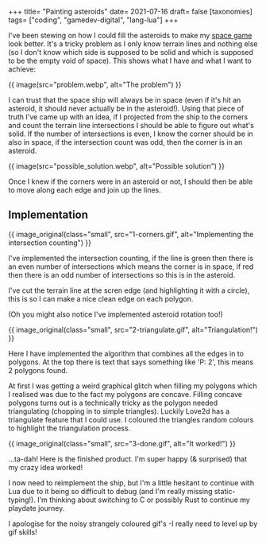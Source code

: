 +++
title= "Painting asteroids"
date= 2021-07-16
draft= false
[taxonomies]
tags= ["coding", "gamedev-digital", "lang-lua"]
+++

I've been stewing on how I could fill the asteroids to make my [space game](/tags/space_game/) look better. It's a tricky problem as I only know terrain lines and nothing else (so I don't know which side is supposed to be solid and which is supposed to be the empty void of space). This shows what I have and what I want to achieve:

{{ image(src="problem.webp", alt="The problem") }}

I can trust that the space ship will always be in space (even if it's hit an asteroid, it should never actually be in the asteroid!). Using that piece of truth I've came up with an idea, if I projected from the ship to the corners and count the terrain line intersections I should be able to figure out what's solid. If the number of intersections is even, I know the corner should be in also in space, if the intersection count was odd, then the corner is in an asteroid.

{{ image(src="possible_solution.webp", alt="Possible solution") }}

Once I knew if the corners were in an asteroid or not, I should then be able to move along each edge and join up the lines.

## Implementation

{{ image_original(class="small", src="1-corners.gif", alt="Implementing the intersection counting") }}

I've implemented the intersection counting, if the line is green then there is an even number of intersections which means the corner is in space, if red then there is an odd number of intersections so this is in the asteroid.

I've cut the terrain line at the scren edge (and highlighting it with a circle), this is so I can make a nice clean edge on each polygon.

(Oh you might also notice I've implemented asteroid rotation too!)

{{ image_original(class="small", src="2-triangulate.gif", alt="Triangulation!") }}

Here I have implemented the algorithm that combines all the edges in to polygons. At the top there is text that says something like 'P: 2', this means 2 polygons found.

At first I was getting a weird graphical glitch when filling my polygons which I realised was due to the fact my polygons are concave. Filling concave polygons turns out is a technically tricky as the polygon needed triangulating (chopping in to simple triangles). Luckily Love2d has a triangulate feature that I could use. I coloured the triangles random colours to highlight the triangulation process.

{{ image_original(class="small", src="3-done.gif", alt="It worked!") }}

...ta-dah! Here is the finished product. I'm super happy (& surprised) that my crazy idea worked!

I now need to reimplement the ship, but I'm a little hesitant to continue with Lua due to it being so difficult to debug (and I'm really missing static-typing!). I'm thinking about switching to C or possibly Rust to continue my playdate journey.

I apologise for the noisy strangely coloured gif's -I really need to level up by gif skills!
